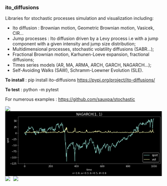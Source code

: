 ### ito_diffusions
Libraries for stochastic processes simulation and visualization including:
* Ito diffusion : Brownian motion, Geometric Brownian motion, Vasicek, CIR...
* Jump processes : Ito diffusion driven by a Levy process i.e with a jump component with a given intensity and jump size distribution;
* Multidimensional processes, stochastic volatility diffusions (SABR...);
* Fractional Brownian motion, Karhunen-Loeve expansion, fractional diffusions;
* Times series models (AR, MA, ARMA, ARCH, GARCH, NAGARCH...);
* Self-Avoiding Walks (SAW), Schramm-Loewner Evolution (SLE).

**To install** : pip install ito-diffusions
https://pypi.org/project/ito-diffusions/


**To test** : python -m pytest

For numerous examples : https://github.com/sauxpa/stochastic

<img src="./brownian_sheaf.png"
     style="float: left; margin-right: 10px;" />

<img src="./nagarch.png"
     style="float: left; margin-right: 10px;" />

<img src="./saw_square.png"
     style="float: left; margin-right: 10px;" />

<img src="./sle_peaks.png"
     style="float: left; margin-right: 10px;" />
